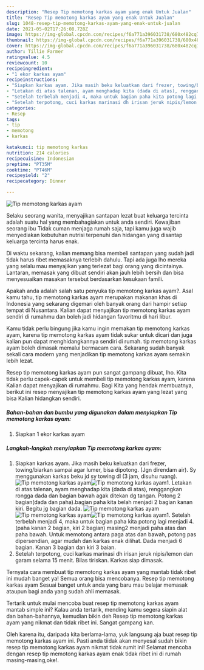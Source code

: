 ```yaml
---
description: "Resep Tip memotong karkas ayam yang enak Untuk Jualan"
title: "Resep Tip memotong karkas ayam yang enak Untuk Jualan"
slug: 1048-resep-tip-memotong-karkas-ayam-yang-enak-untuk-jualan
date: 2021-05-02T17:26:08.728Z
image: https://img-global.cpcdn.com/recipes/f6a771a396031738/680x482cq70/tip-memotong-karkas-ayam-foto-resep-utama.jpg
thumbnail: https://img-global.cpcdn.com/recipes/f6a771a396031738/680x482cq70/tip-memotong-karkas-ayam-foto-resep-utama.jpg
cover: https://img-global.cpcdn.com/recipes/f6a771a396031738/680x482cq70/tip-memotong-karkas-ayam-foto-resep-utama.jpg
author: Tillie Farmer
ratingvalue: 4.5
reviewcount: 10
recipeingredient:
- "1 ekor karkas ayam"
recipeinstructions:
- "Siapkan karkas ayam. Jika masih beku keluatkan dari frezer, towing/biarkan sampai agar lumer, bisa dipotong. (Jgn direndam air). Sy menggunakan karkas beku jd sy towing dl (3 jam, disuhu ruang)."
- "Letakan di atas talenan, ayam menghadap kita (dada di atas), renggangkan rongga dada dan bagian bawah agak ditekan dg tangan. Potong 2 bagian(dada dan paha).bagian paha kita belah menjadi 2 bagian kanan kiri. Begitu jg bagian dada."
- "Setelah terbelah menjadi 4, maka untuk bagian paha kita potong lagi menjadi 4. (paha kanan 2 bagian, kiri 2 bagian) masing2 menjadi paha atas dan paha bawah. Untuk memotong antara paga atas dan bawah, potong pas dipersendian, agar mudah dan karkas enak dilihat. Dada menjadi 6 bagian. Kanan 3 bagian dan kiri 3 baian."
- "Setelah terpotong, cuci karkas marinasi dh irisan jeruk nipis/lemon dan garam selama 15 menit. Bilas tiriskan. Karkas siap dimasak."
categories:
- Resep
tags:
- tip
- memotong
- karkas

katakunci: tip memotong karkas 
nutrition: 214 calories
recipecuisine: Indonesian
preptime: "PT35M"
cooktime: "PT46M"
recipeyield: "2"
recipecategory: Dinner

---
```



![Tip memotong karkas ayam](https://img-global.cpcdn.com/recipes/f6a771a396031738/680x482cq70/tip-memotong-karkas-ayam-foto-resep-utama.jpg)

Selaku seorang wanita, menyajikan santapan lezat buat keluarga tercinta adalah suatu hal yang membahagiakan untuk anda sendiri. Kewajiban seorang ibu Tidak cuman menjaga rumah saja, tapi kamu juga wajib menyediakan kebutuhan nutrisi terpenuhi dan hidangan yang disantap keluarga tercinta harus enak.

Di waktu  sekarang, kalian memang bisa membeli santapan yang sudah jadi tidak harus ribet memasaknya terlebih dahulu. Tapi ada juga lho mereka yang selalu mau menyajikan yang terlezat bagi orang yang dicintainya. Lantaran, memasak yang dibuat sendiri akan jauh lebih bersih dan bisa menyesuaikan masakan tersebut berdasarkan kesukaan famili. 



Apakah anda adalah salah satu penyuka tip memotong karkas ayam?. Asal kamu tahu, tip memotong karkas ayam merupakan makanan khas di Indonesia yang sekarang digemari oleh banyak orang dari hampir setiap tempat di Nusantara. Kalian dapat menyajikan tip memotong karkas ayam sendiri di rumahmu dan boleh jadi hidangan favoritmu di hari libur.

Kamu tidak perlu bingung jika kamu ingin memakan tip memotong karkas ayam, karena tip memotong karkas ayam tidak sukar untuk dicari dan juga kalian pun dapat menghidangkannya sendiri di rumah. tip memotong karkas ayam boleh dimasak memalui bermacam cara. Sekarang sudah banyak sekali cara modern yang menjadikan tip memotong karkas ayam semakin lebih lezat.

Resep tip memotong karkas ayam pun sangat gampang dibuat, lho. Kita tidak perlu capek-capek untuk membeli tip memotong karkas ayam, karena Kalian dapat menyajikan di rumahmu. Bagi Kita yang hendak membuatnya, berikut ini resep menyajikan tip memotong karkas ayam yang lezat yang bisa Kalian hidangkan sendiri.

<!--inarticleads1-->

##### Bahan-bahan dan bumbu yang digunakan dalam menyiapkan Tip memotong karkas ayam:

1. Siapkan 1 ekor karkas ayam




<!--inarticleads2-->

##### Langkah-langkah menyiapkan Tip memotong karkas ayam:

1. Siapkan karkas ayam. Jika masih beku keluatkan dari frezer, towing/biarkan sampai agar lumer, bisa dipotong. (Jgn direndam air). Sy menggunakan karkas beku jd sy towing dl (3 jam, disuhu ruang).
<img src="https://img-global.cpcdn.com/steps/f3820b6873b75cb9/160x128cq70/tip-memotong-karkas-ayam-langkah-memasak-1-foto.jpg" alt="Tip memotong karkas ayam"><img src="https://img-global.cpcdn.com/steps/644249c17c9dee55/160x128cq70/tip-memotong-karkas-ayam-langkah-memasak-1-foto.jpg" alt="Tip memotong karkas ayam">1. Letakan di atas talenan, ayam menghadap kita (dada di atas), renggangkan rongga dada dan bagian bawah agak ditekan dg tangan. Potong 2 bagian(dada dan paha).bagian paha kita belah menjadi 2 bagian kanan kiri. Begitu jg bagian dada.
<img src="https://img-global.cpcdn.com/steps/6b37b4c8e2cac2ac/160x128cq70/tip-memotong-karkas-ayam-langkah-memasak-2-foto.jpg" alt="Tip memotong karkas ayam"><img src="https://img-global.cpcdn.com/steps/7580e038c0954b63/160x128cq70/tip-memotong-karkas-ayam-langkah-memasak-2-foto.jpg" alt="Tip memotong karkas ayam"><img src="https://img-global.cpcdn.com/steps/00f376a044ad6e76/160x128cq70/tip-memotong-karkas-ayam-langkah-memasak-2-foto.jpg" alt="Tip memotong karkas ayam">1. Setelah terbelah menjadi 4, maka untuk bagian paha kita potong lagi menjadi 4. (paha kanan 2 bagian, kiri 2 bagian) masing2 menjadi paha atas dan paha bawah. Untuk memotong antara paga atas dan bawah, potong pas dipersendian, agar mudah dan karkas enak dilihat. Dada menjadi 6 bagian. Kanan 3 bagian dan kiri 3 baian.
1. Setelah terpotong, cuci karkas marinasi dh irisan jeruk nipis/lemon dan garam selama 15 menit. Bilas tiriskan. Karkas siap dimasak.




Ternyata cara membuat tip memotong karkas ayam yang mantab tidak ribet ini mudah banget ya! Semua orang bisa mencobanya. Resep tip memotong karkas ayam Sesuai banget untuk anda yang baru mau belajar memasak ataupun bagi anda yang sudah ahli memasak.

Tertarik untuk mulai mencoba buat resep tip memotong karkas ayam mantab simple ini? Kalau anda tertarik, mending kamu segera siapin alat dan bahan-bahannya, kemudian bikin deh Resep tip memotong karkas ayam yang nikmat dan tidak ribet ini. Sangat gampang kan. 

Oleh karena itu, daripada kita berlama-lama, yuk langsung aja buat resep tip memotong karkas ayam ini. Pasti anda tiidak akan menyesal sudah bikin resep tip memotong karkas ayam nikmat tidak rumit ini! Selamat mencoba dengan resep tip memotong karkas ayam enak tidak ribet ini di rumah masing-masing,oke!.


